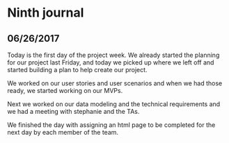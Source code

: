 # Ninth journal

## 06/26/2017

Today is the first day of the project week. We already started the planning for our project last Friday, and today we picked up where we left off and started building a plan to help create our project.

We worked on our user stories and user scenarios and when we had those ready, we started working on our MVPs.

Next we worked on our data modeling and the technical requirements and we had a meeting with stephanie and the TAs.

We finished the day with assigning an html page to be completed for the next day by each member of the team.
